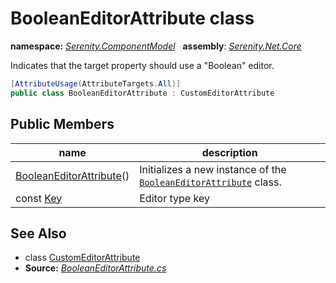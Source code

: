 # BooleanEditorAttribute class
**namespace:** *[Serenity.ComponentModel](../README.md#serenity.componentmodel-namespace)*   **assembly**: *[Serenity.Net.Core](../README.md)*

Indicates that the target property should use a "Boolean" editor.

```csharp
[AttributeUsage(AttributeTargets.All)]
public class BooleanEditorAttribute : CustomEditorAttribute
```

## Public Members

| name | description |
| --- | --- |
| [BooleanEditorAttribute](BooleanEditorAttribute/BooleanEditorAttribute.md)() | Initializes a new instance of the [`BooleanEditorAttribute`](BooleanEditorAttribute.md) class. |
| const [Key](BooleanEditorAttribute/Key.md) | Editor type key |

## See Also

* class [CustomEditorAttribute](CustomEditorAttribute.md)
* **Source:** *[BooleanEditorAttribute.cs](https://github.com/serenity-is/Serenity/blob/master/src/Serenity.Net.Core/ComponentModel/PropertyGrid/EditorTypes/BooleanEditorAttribute.cs)*